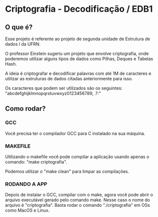 # Criptografia - Decodificação / EDB1

## O que é?

Esse projeto é referente ao projeto de segunda unidade de Estrutura de dados I da UFRN.

O professor Einstein sugeriu um projeto que envolve criptografia, onde poderemos utilizar alguns tipos de dados como Pilhas, Deques e Tabelas Hash.

A ideia é criptografar e decodificar palavras com até 1M de caracteres e utilizar as estruturas de dados citadas anteriormente para isso.

Os caracteres que podem ser utilizados são os seguintes: "abcdefghijklmnopqrstuvwxyz0123456789, .?:"

## Como rodar?

### GCC

Você precisa ter o compilador GCC para C instalado na sua máquina.

### MAKEFILE

Utilizando o makefile você pode compilar a aplicação usando apenas o comando: "make criptografia".

Podemos utilizar o "make clean" para limpar as compilações.

### RODANDO A APP

Depois de instalar o GCC, compilar com o make, agora você pode abrir o arquivo executável gerado pelo comando make. Nesse caso o nome do arquivo é "criptografia". Basta rodar o comando "./criptografia" em OSs como MacOS e Linux.
